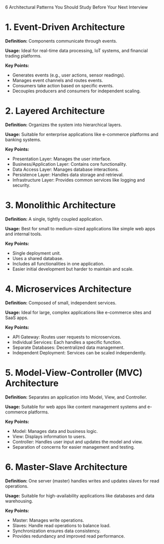 6 Architectural Patterns You Should Study Before Your Next Interview

# 1. Event-Driven Architecture

**Definition:** Components communicate through events.

**Usage:** Ideal for real-time data processing, IoT systems, and financial trading platforms.

**Key Points:**
- Generates events (e.g., user actions, sensor readings).
- Manages event channels and routes events.
- Consumers take action based on specific events.
- Decouples producers and consumers for independent scaling.

# 2. Layered Architecture

**Definition:** Organizes the system into hierarchical layers.

**Usage:** Suitable for enterprise applications like e-commerce platforms and banking systems.

**Key Points:**
- Presentation Layer: Manages the user interface.
- Business/Application Layer: Contains core functionality.
- Data Access Layer: Manages database interactions.
- Persistence Layer: Handles data storage and retrieval.
- Infrastructure Layer: Provides common services like logging and security.

# 3. Monolithic Architecture

**Definition:** A single, tightly coupled application.

**Usage:** Best for small to medium-sized applications like simple web apps and internal tools.

**Key Points:**
- Single deployment unit.
- Uses a shared database.
- Includes all functionalities in one application.
- Easier initial development but harder to maintain and scale.

# 4. Microservices Architecture

**Definition:** Composed of small, independent services.

**Usage:** Ideal for large, complex applications like e-commerce sites and SaaS apps.

**Key Points:**
- API Gateway: Routes user requests to microservices.
- Individual Services: Each handles a specific function.
- Separate Databases: Decentralized data management.
- Independent Deployment: Services can be scaled independently.

# 5. Model-View-Controller (MVC) Architecture

**Definition:** Separates an application into Model, View, and Controller.

**Usage:** Suitable for web apps like content management systems and e-commerce platforms.

**Key Points:**
- Model: Manages data and business logic.
- View: Displays information to users.
- Controller: Handles user input and updates the model and view.
- Separation of concerns for easier management and testing.

# 6. Master-Slave Architecture

**Definition:** One server (master) handles writes and updates slaves for read operations.

**Usage:** Suitable for high-availability applications like databases and data warehousing.

**Key Points:**
- Master: Manages write operations.
- Slaves: Handle read operations to balance load.
- Synchronization ensures data consistency.
- Provides redundancy and improved read performance.
